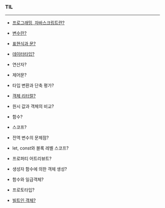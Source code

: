### TIL

---

- [프로그래밍, 자바스크립트란?](https://github.com/gyumk/TIL/blob/master/2020-04/0420-TIL.md)

- [변수란?](https://github.com/gyumk/TIL/blob/master/2020-04/0421-TIL.md#변수)

- [표현식과 문?](https://github.com/gyumk/TIL/blob/master/2020-04/0421-TIL.md#표현식과-문)

- [데이터타입?](https://github.com/gyumk/TIL/blob/master/2020-04/0423-TIL.md#데이터-타입의-종류)

- 연산자?

- 제어문?

- 타입 변환과 단축 평가?

- [객체 리터럴?](https://github.com/gyumk/TIL/blob/master/2020-04/0427-TIL.md#객체란)

- 원시 값과 객체의 비교?

- 함수?

- 스코프?

- 전역 변수의 문제점?

- let, const와 블록 레벨 스코프? 

- 프로퍼티 어트리뷰트? 

- 생성자 함수에 의한 객체 생성? 

- 함수와 일급객체? 

- 프로토타입? 

- [빌트인 객체?](https://github.com/gyumk/TIL/blob/master/2020-05/0507-TIL.md)

  